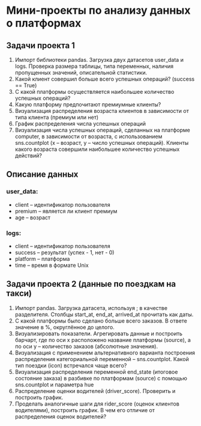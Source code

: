 # Мини-проекты по анализу данных о платформах 
## Задачи проекта 1
1. Импорт библиотеки pandas. Загрузка двух датасетов user_data и logs. Проверка размера таблицы, типа переменных, наличия пропущенных значений, описательной статистики.
2. Какой клиент совершил больше всего успешных операций? (success == True)
3. С какой платформы осуществляется наибольшее количество успешных операций?
4. Какую платформу предпочитают премиумные клиенты?
5. Визуализация распределения возраста клиентов в зависимости от типа клиента (премиум или нет)
6. График распределения числа успешных операций
7. Визуализация числа успешных операций, сделанных на платформе computer, в зависимости от возраста, с использованием sns.countplot (x – возраст, y – число успешных операций). Клиенты какого возраста совершили наибольшее количество успешных действий?

## Описание данных
### user_data:
* client – идентификатор пользователя
* premium – является ли клиент премиум
* age – возраст
### logs:
* client – идентификатор пользователя
* success – результат (успех - 1, нет - 0)
* platform – платформа
* time – время в формате Unix

## Задачи проекта 2 (данные по поездкам на такси)
1. Импорт pandas. Загрузка датасета, используя ; в качестве разделителя. Столбцы start_at, end_at, arrived_at прочитать как даты.
2. С какой платформы было сделано больше всего заказов. В ответе значение в %, округлённое до целого.
3. Визуализировать показатели. Агрегировать данные и построить барчарт, где по оси x расположено название платформы (source), а по оси y – количество заказов (абсолютные значения).
4. Визуализация с применением альтернативного варианта построения распределения категориальной переменной – sns.countplot. Какой тип поездки (icon) встречался чаще всего?
5. Визуализация распределения переменной end_state (итоговое состояние заказа) в разбивке по платформам (source) с помощью sns.countplot и параметра hue
6. Распределение оценки водителей (driver_score). Проверить и построить график.
7. Проделать аналогичные шаги для rider_score (оценок клиентов водителями), построить график. В чем его отличие от распределения оценок водителей?
